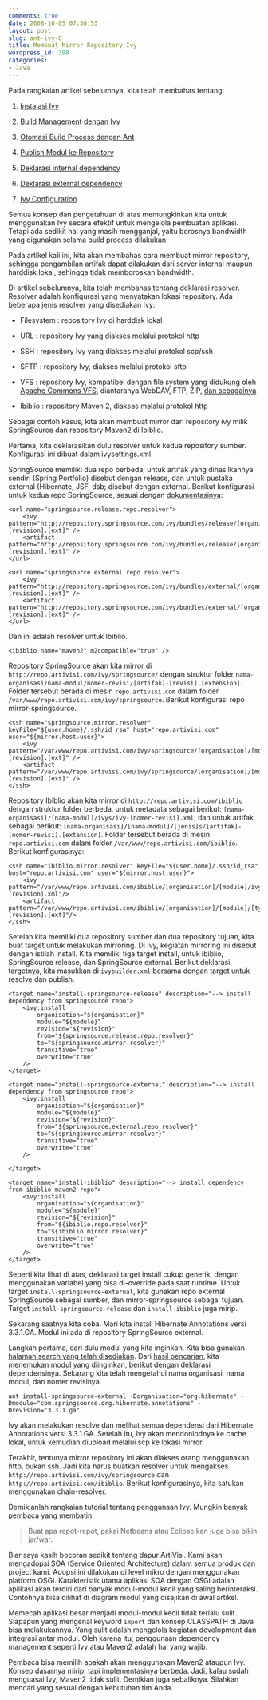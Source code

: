 ```yaml
---
comments: true
date: 2008-10-05 07:30:53
layout: post
slug: ant-ivy-8
title: Membuat Mirror Repository Ivy
wordpress_id: 398
categories:
- Java
---
```


Pada rangkaian artikel sebelumnya, kita telah membahas tentang: 




  1. [Instalasi Ivy](http://endy.artivisi.com/blog/java/ant-ivy-1)


  2. [Build Management dengan Ivy](http://endy.artivisi.com/blog/java/ant-ivy-2)


  3. [Otomasi Build Process dengan Ant](http://endy.artivisi.com/blog/java/ant-ivy-3)


  4. [Publish Modul ke Repository](http://endy.artivisi.com/blog/java/ant-ivy-4)


  5. [Deklarasi internal dependency](http://endy.artivisi.com/blog/java/ant-ivy-5)


  6. [Deklarasi external dependency](http://endy.artivisi.com/blog/java/ant-ivy-6)


  7. [Ivy Configuration](http://endy.artivisi.com/blog/java/ant-ivy-7)



Semua konsep dan pengetahuan di atas memungkinkan kita untuk menggunakan Ivy secara efektif untuk mengelola pembuatan aplikasi. Tetapi ada sedikit hal yang masih mengganjal, yaitu borosnya bandwidth yang digunakan selama build process dilakukan. 

Pada artikel kali ini, kita akan membahas cara membuat mirror repository, sehingga pengambilan artifak dapat dilakukan dari server internal maupun harddisk lokal, sehingga tidak memboroskan bandwidth. 



Di artikel sebelumnya, kita telah membahas tentang deklarasi resolver. Resolver adalah konfigurasi yang menyatakan lokasi repository. Ada beberapa jenis resolver yang disediakan Ivy: 


  * Filesystem : repository Ivy di harddisk lokal


  * URL : repository Ivy yang diakses melalui protokol http


  * SSH : repository Ivy yang diakses melalui protokol scp/ssh


  * SFTP : repository Ivy, diakses melalui protokol sftp


  * VFS : repository Ivy, kompatibel dengan file system yang didukung oleh [Apache Commons VFS](http://jakarta.apache.org/commons/vfs/), diantaranya WebDAV, FTP, ZIP, [dan sebagainya](http://jakarta.apache.org/commons/vfs/filesystems.html)


  * Ibiblio : repository Maven 2, diakses melalui protokol http



Sebagai contoh kasus, kita akan membuat mirror dari repository ivy milik SpringSource dan repository Maven2 di Ibiblio. 

Pertama, kita deklarasikan dulu resolver untuk kedua repository sumber. 
Konfigurasi ini dibuat dalam ivysettings.xml. 

SpringSource memiliki dua repo berbeda, untuk artifak yang dihasilkannya sendiri (Spring Portfolio) disebut dengan release, dan untuk pustaka external (Hibernate, JSF, dsb; disebut dengan external. Berikut konfigurasi untuk kedua repo SpringSource, sesuai dengan [dokumentasinya](http://www.springsource.com/repository/app/faq#q7): 


    
    
    <url name="springsource.release.repo.resolver">
    	<ivy pattern="http://repository.springsource.com/ivy/bundles/release/[organisation]/[module]/[revision]/[artifact]-[revision].[ext]" />
    	<artifact pattern="http://repository.springsource.com/ivy/bundles/release/[organisation]/[module]/[revision]/[artifact]-[revision].[ext]" />
    </url>
    
    <url name="springsource.external.repo.resolver">
    	<ivy pattern="http://repository.springsource.com/ivy/bundles/external/[organisation]/[module]/[revision]/[artifact]-[revision].[ext]" />
    	<artifact pattern="http://repository.springsource.com/ivy/bundles/external/[organisation]/[module]/[revision]/[artifact]-[revision].[ext]" />
    </url>
    




Dan ini adalah resolver untuk Ibiblio. 


    
    
    <ibiblio name="maven2" m2compatible="true" />
    



Repository SpringSource akan kita mirror di `http://repo.artivisi.com/ivy/springsource/` dengan struktur folder `nama-organisasi/nama-modul/nomer-revisi/[artifak]-[revisi].[extension]`. Folder tersebut berada di mesin `repo.artivisi.com` dalam folder `/var/www/repo.artivisi.com/ivy/springsource`. Berikut konfigurasi repo mirror-springsource. 


    
    
    <ssh name="springsource.mirror.resolver" keyFile="${user.home}/.ssh/id_rsa" host="repo.artivisi.com" user="${mirror.host.user}">
    	<ivy pattern="/var/www/repo.artivisi.com/ivy/springsource/[organisation]/[module]/[revision]/[artifact]-[revision].[ext]" />
    	<artifact pattern="/var/www/repo.artivisi.com/ivy/springsource/[organisation]/[module]/[revision]/[artifact]-[revision].[ext]" />
    </ssh>
    



Repository Ibiblio akan kita mirror di `http://repo.artivisi.com/ibiblio` dengan struktur folder berbeda, untuk metadata sebagai berikut: `[nama-organisasi]/[nama-modul]/ivys/ivy-[nomer-revisi].xml`, dan untuk artifak sebagai berikut: `[nama-organisasi]/[nama-modul]/[jenis]s/[artifak]-[nomer-revisi].[extension]`. Folder tersebut berada di mesin `repo.artivisi.com` dalam folder `/var/www/repo.artivisi.com/ibiblio`. Berikut konfigurasinya: 
		

    
    		
    <ssh name="ibiblio.mirror.resolver" keyFile="${user.home}/.ssh/id_rsa" host="repo.artivisi.com" user="${mirror.host.user}">
    	<ivy pattern="/var/www/repo.artivisi.com/ibiblio/[organisation]/[module]/ivys/ivy-[revision].xml"/>
    	<artifact pattern="/var/www/repo.artivisi.com/ibiblio/[organisation]/[module]/[type]s/[artifact]-[revision].[ext]"/>
    </ssh>
    



Setelah kita memiliki dua repository sumber dan dua repository tujuan, kita buat target untuk melakukan mirroring. Di Ivy, kegiatan mirroring ini disebut dengan istilah install. Kita memiliki tiga target install, untuk ibiblio, SpringSource release, dan SpringSource external. Berikut deklarasi targetnya, kita masukkan di `ivybuilder.xml` bersama dengan target untuk resolve dan publish. 


    
    
    <target name="install-springsource-release" description="--> install dependency from springsource repo">
    	<ivy:install 
    		organisation="${organisation}" 
    		module="${module}" 
    		revision="${revision}"
    		from="${springsource.release.repo.resolver}" 
    		to="${springsource.mirror.resolver}" 
    		transitive="true"
    		overwrite="true"
    	/>	
    </target>
    
    <target name="install-springsource-external" description="--> install dependency from springsource repo">
    	<ivy:install
    		organisation="${organisation}" 
    		module="${module}" 
    		revision="${revision}"
    		from="${springsource.external.repo.resolver}" 
    		to="${springsource.mirror.resolver}" 
    		transitive="true"
    		overwrite="true"
    	/>
    
    </target>
    
    <target name="install-ibiblio" description="--> install dependency from ibiblio maven2 repo">
    	<ivy:install 
    		organisation="${organisation}" 
    		module="${module}" 
    		revision="${revision}"
    		from="${ibiblio.repo.resolver}" 
    		to="${ibiblio.mirror.resolver}" 
    		transitive="true"
    		overwrite="true"
    	/>
    </target>
    



Seperti kita lihat di atas, deklarasi target install cukup generik, dengan menggunakan variabel yang bisa di-override pada saat runtime. Untuk target `install-springsource-external`, kita gunakan repo external SpringSource sebagai sumber, dan mirror-springsource sebagai tujuan. Target `install-springsource-release` dan `install-ibiblio` juga mirip. 

Sekarang saatnya kita coba. Mari kita install Hibernate Annotations versi 3.3.1.GA. Modul ini ada di repository SpringSource external. 

Langkah pertama, cari dulu modul yang kita inginkan. Kita bisa gunakan [halaman search yang telah disediakan](http://www.springsource.com/repository). Dari [hasil pencarian](http://www.springsource.com/repository/app/bundle/version/detail?name=com.springsource.org.hibernate.annotations&version=3.3.1.ga), kita menemukan modul yang diinginkan, berikut dengan deklarasi dependensinya. Sekarang kita telah mengetahui nama organisasi, nama modul, dan nomer revisinya. 


    
    
    ant install-springsource-external -Dorganisation="org.hibernate" -Dmodule="com.springsource.org.hibernate.annotations" -Drevision="3.3.1.ga"
    



Ivy akan melakukan resolve dan melihat semua dependensi dari Hibernate Annotations versi 3.3.1.GA. Setelah itu, Ivy akan mendonlodnya ke cache lokal, untuk kemudian diupload melalui scp ke lokasi mirror. 

Terakhir, tentunya mirror repository ini akan diakses orang menggunakan http, bukan ssh. Jadi kita harus buatkan resolver untuk mengakses `http://repo.artivisi.com/ivy/springsource` dan `http://repo.artivisi.com/ibiblio`. Berikut konfigurasinya, kita satukan menggunakan chain-resolver. 

Demikianlah rangkaian tutorial tentang penggunaan Ivy. Mungkin banyak pembaca yang membatin, 


> Buat apa repot-repot, pakai Netbeans atau Eclipse kan juga bisa bikin jar/war.



Biar saya kasih bocoran sedikit tentang dapur ArtiVisi. Kami akan mengadopsi SOA (Service Oriented Architecture) dalam semua produk dan project kami. Adopsi ini dilakukan di level mikro dengan menggunakan platform OSGi. Karakteristik utama aplikasi SOA dengan OSGi adalah aplikasi akan terdiri dari banyak modul-modul kecil yang saling berinteraksi. Contohnya bisa dilihat di diagram modul yang disajikan di awal artikel. 

Memecah aplikasi besar menjadi modul-modul kecil tidak terlalu sulit. Siapapun yang mengenal keyword `import` dan konsep CLASSPATH di Java bisa melakukannya. Yang sulit adalah mengelola kegiatan development dan integrasi antar modul. Oleh karena itu, penggunaan dependency management seperti Ivy atau Maven2 adalah hal yang wajib. 

Pembaca bisa memilih apakah akan menggunakan Maven2 ataupun Ivy. Konsep dasarnya mirip, tapi implementasinya berbeda. Jadi, kalau sudah menguasai Ivy, Maven2 tidak sulit. Demikian juga sebaliknya. Silahkan mencari yang sesuai dengan kebutuhan tim Anda.

